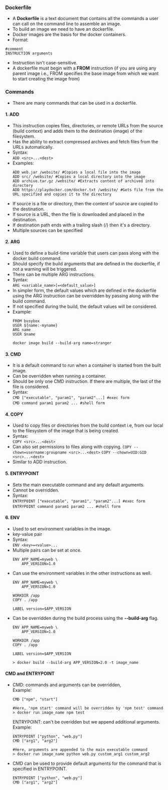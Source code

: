 ### Dockerfile
- A **Dockerfile** is a text document that contains all the commands a user can call on the command line to assemble an image. 
- To build an image we need to have an dockerfile.
- Docker images are the basis for the docker containers.
- Format:
```
#comment
INSTRUCTION arguments
```
- Instruction isn't case-sensitive.
- A dockerfile must begin with a **FROM** instruction (if you are using any parent image i.e., FROM specifies the base image from which we want to start creating the image from)

### Commands
- There are many commands that can be used in a dockerfile.

#### 1. ADD
- This instruction copies files, directories, or remote URLs from the source (build context) and adds them to the destination (image) of the filesystem.
- Has the ability to extract compressed archives and fetch files from the URLs automatically.
- Syntax:  
`ADD <src>...<dest>`
- Examples:
    ```
    ADD web.jar /website/ #Copies a local file into the image
    ADD src/ /website/ #Copies a local directory into the image
    ADD archive.tar.gz /website/ #Extracts content of archived into directory
    ADD https://playdocker.com/docker.txt /website/ #Gets file from the URL specified and copies it to the directory
    ```
- If source is a file or directory, then the content of source are copied to the destination.
- If source is a URL, then the file is downloaded and placed in the destination.
- If destination path ends with a trailing slash (/) then it's a directory.
- Multiple sources can be specified

#### 2. ARG
- Used to define a build-time variable that users can pass along with the docker build command.
- Should specify the build arguments that are defined in the dockerfile, if not a warning will be triggered.
- There can be multiple ARG instructions.
- Syntax:  
`ARG <variable_name>[=<default_value>]`
- In simpler form, the default values which are defined in the dockerfile using the ARG instruction can be overridden by passing along with the build command.
- If not specified during the build, the default values will be considered.
- Example:  
    ```
    FROM busybox
    USER ${name:-myname}
    ARG name
    USER $name

    docker image build --build-arg name=stranger
    ```

#### 3. CMD  
- It is a default command to run when a container is started from the built image.
- Can be overridden when running a container.
- Should be only one CMD instruction. If there are multiple, the last of the file is considered.
- Syntax:  
       `CMD ["executable", "param1", "param2"...] #exec form`  
       `CMD command param1 param2 ... #shell form`

#### 4. COPY  
- Used to copy files or directories from the build context i.e, from our local to the filesystem of the image that is being created.
- Syntax:  
    `COPY <src>...<dest>`
- Can also set permissions to files along with copying.
    `COPY --chown=username:groupname <src>...<dest>`
    `COPY --chown=UID:GID <src>...<dest>`
- Similar to ADD instruction.

#### 5. ENTRYPOINT  
- Sets the main executable command and any default arguments.
- Cannot be overridden.
- Syntax:  
    `ENTRYPOINT ["executable", "param1", "param2"...] #exec form`  
    `ENTRYPOINT command param1 param2 ... #shell form`

#### 6. ENV  
- Used to set environment variables in the image.
- key-value pair  
- Syntax:  
    `ENV <key>=<value>...`
- Multiple pairs can be set at once.
    ```
    ENV APP_NAME=myweb \
        APP_VERSION=1.0
    ```
- Can use the environment variables in the other instructions as well.
    ```
    ENV APP_NAME=myweb \
        APP_VERSION=1.0

    WORKDIR /app
    COPY . /app

    LABEL version=$APP_VERSION
    ```
- Can be overridden during the build process using the **--build-arg** flag.
    ```
    ENV APP_NAME=myweb \
        APP_VERSION=1.0

    WORKDIR /app
    COPY . /app

    LABEL version=$APP_VERSION

    > docker build --build-arg APP_VERSION=2.0 -t image_name
    ```

#### CMD and ENTRYPOINT
- CMD: commands and arguments can be overridden,  
  Example:  
    ```
    CMD ["npm", "start"]

    #Here, 'npm start' command will be overridden by 'npm test' command
    > docker run image_name npm test
    ```  
      
  ENTRYPOINT: can't be overidden but we append additional arguments.  
  Example:  
    ```
    ENTRYPOINT ["python", "web.py"]
    CMD ["arg1", "arg2"]

    #Here, arguments are appended to the main executable command
    > docker run image_name python web.py custom_arg1 custom_arg2
    ```
- CMD can be used to provide default arguments for the command that is specified in ENTRYPOINT.  
    ```
    ENTRYPOINT ["python", "web.py"]
    CMD ["arg1", "arg2"]
    ```